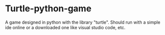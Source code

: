 # Turtle-python-game
A game designed in python with the library "turtle".
Should run with a simple ide online or a downloaded one like visual studio code, etc.
